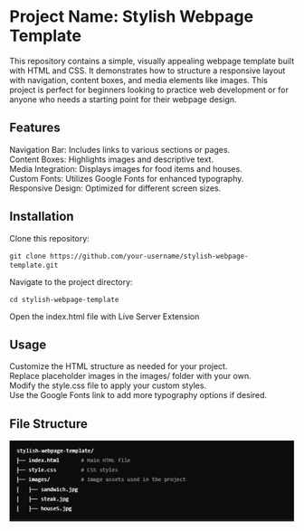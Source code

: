 # Project Name: Stylish Webpage Template

This repository contains a simple, visually appealing webpage template built with HTML and CSS. It demonstrates how to structure a responsive layout with navigation, content boxes, and media elements like images. This project is perfect for beginners looking to practice web development or for anyone who needs a starting point for their webpage design.

## Features
Navigation Bar: Includes links to various sections or pages.<br>
Content Boxes: Highlights images and descriptive text.<br>
Media Integration: Displays images for food items and houses.<br>
Custom Fonts: Utilizes Google Fonts for enhanced typography.<br>
Responsive Design: Optimized for different screen sizes.<br>

## Installation
Clone this repository:
```
git clone https://github.com/your-username/stylish-webpage-template.git
```
Navigate to the project directory:
```
cd stylish-webpage-template
```
Open the index.html file with Live Server Extension


## Usage
Customize the HTML structure as needed for your project.<br>
Replace placeholder images in the images/ folder with your own.<br>
Modify the style.css file to apply your custom styles.<br>
Use the Google Fonts link to add more typography options if desired.<br>

## File Structure
![File-structure](structure.jpg?raw=true "Title")



